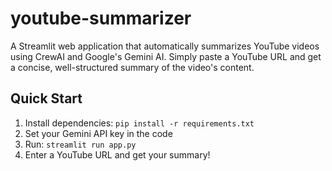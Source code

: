# youtube-summarizer

A Streamlit web application that automatically summarizes YouTube videos using CrewAI and Google's Gemini AI. Simply paste a YouTube URL and get a concise, well-structured summary of the video's content.

## Quick Start
1. Install dependencies: `pip install -r requirements.txt`
2. Set your Gemini API key in the code
3. Run: `streamlit run app.py`
4. Enter a YouTube URL and get your summary!
